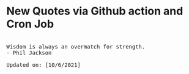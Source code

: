# New Quotes via Github action and Cron Job

<pre>
<!-- #quote -->
Wisdom is always an overmatch for strength.
- Phil Jackson

Updated on: [10/6/2021]
<!-- #quoteEnd -->
</pre>
